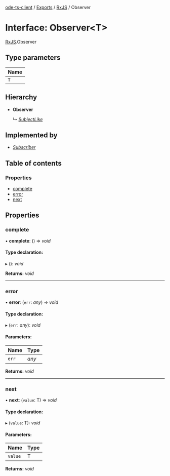 [ode-ts-client](../README.md) / [Exports](../modules.md) / [RxJS](../modules/rxjs.md) / Observer

# Interface: Observer<T\>

[RxJS](../modules/rxjs.md).Observer

## Type parameters

Name |
:------ |
`T` |

## Hierarchy

* **Observer**

  ↳ [*SubjectLike*](rxjs.subjectlike.md)

## Implemented by

* [*Subscriber*](../classes/rxjs.subscriber.md)

## Table of contents

### Properties

- [complete](rxjs.observer.md#complete)
- [error](rxjs.observer.md#error)
- [next](rxjs.observer.md#next)

## Properties

### complete

• **complete**: () => *void*

#### Type declaration:

▸ (): *void*

**Returns:** *void*

___

### error

• **error**: (`err`: *any*) => *void*

#### Type declaration:

▸ (`err`: *any*): *void*

#### Parameters:

Name | Type |
:------ | :------ |
`err` | *any* |

**Returns:** *void*

___

### next

• **next**: (`value`: T) => *void*

#### Type declaration:

▸ (`value`: T): *void*

#### Parameters:

Name | Type |
:------ | :------ |
`value` | T |

**Returns:** *void*

